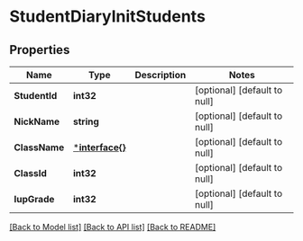# StudentDiaryInitStudents

## Properties
Name | Type | Description | Notes
------------ | ------------- | ------------- | -------------
**StudentId** | **int32** |  | [optional] [default to null]
**NickName** | **string** |  | [optional] [default to null]
**ClassName** | [***interface{}**](interface{}.md) |  | [optional] [default to null]
**ClassId** | **int32** |  | [optional] [default to null]
**IupGrade** | **int32** |  | [optional] [default to null]

[[Back to Model list]](../README.md#documentation-for-models) [[Back to API list]](../README.md#documentation-for-api-endpoints) [[Back to README]](../README.md)

